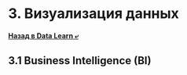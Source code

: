 # 3. Визуализация данных
#### [Назад в Data Learn ⤶](/README.md)

## 3.1 Business Intelligence (BI)

